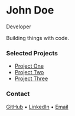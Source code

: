 # John Doe
Developer

Building things with code.

### Selected Projects
- [Project One](https://github.com/johndoe/project-one)
- [Project Two](https://github.com/johndoe/project-two)
- [Project Three](https://github.com/johndoe/project-three)

### Contact
[GitHub](https://github.com/johndoe) • [LinkedIn](https://linkedin.com/in/johndoe) • [Email](mailto:john@doe.com) 